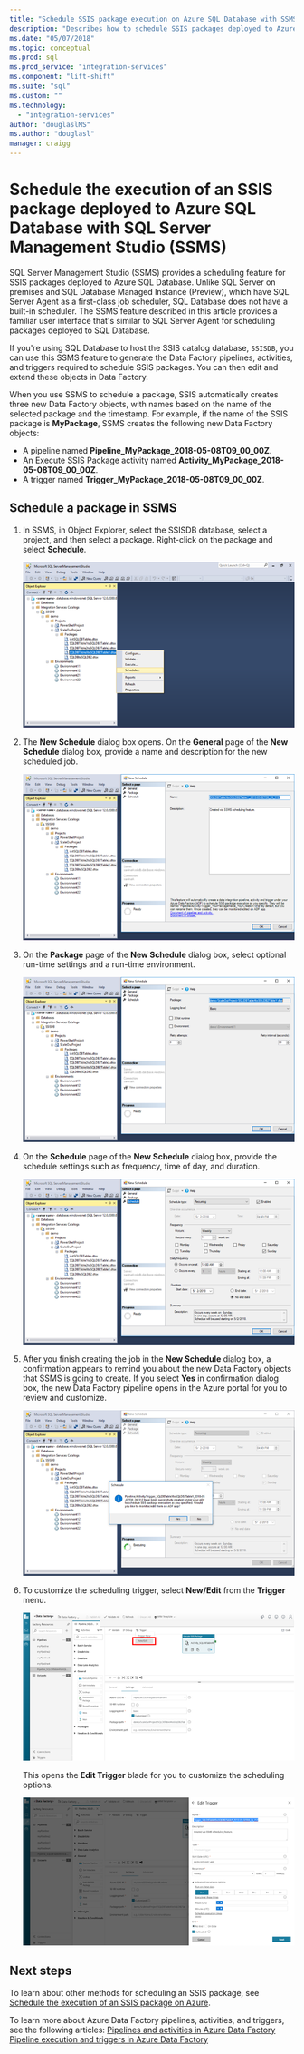 ```yaml
---
title: "Schedule SSIS package execution on Azure SQL Database with SSMS | Microsoft Docs"
description: "Describes how to schedule SSIS packages deployed to Azure SQL Database by using the Schedule command in SQL Server Management Studio (SSMS)."
ms.date: "05/07/2018"
ms.topic: conceptual
ms.prod: sql
ms.prod_service: "integration-services"
ms.component: "lift-shift"
ms.suite: "sql"
ms.custom: ""
ms.technology: 
  - "integration-services"
author: "douglaslMS"
ms.author: "douglasl"
manager: craigg
---
```

# Schedule the execution of an SSIS package deployed to Azure SQL Database with SQL Server Management Studio (SSMS)

SQL Server Management Studio (SSMS) provides a scheduling feature for SSIS packages deployed to Azure SQL Database. Unlike SQL Server on premises and SQL Database Managed Instance (Preview), which have SQL Server Agent as a first-class job scheduler, SQL Database does not have a built-in scheduler. The SSMS feature described in this article provides a familiar user interface that's similar to SQL Server Agent for scheduling packages deployed to SQL Database.

If you're using SQL Database to host the SSIS catalog database, `SSISDB`, you can use this SSMS feature to generate the Data Factory pipelines, activities, and triggers required to schedule SSIS packages. You can then edit and extend these objects in Data Factory.

When you use SSMS to schedule a package, SSIS automatically creates three new Data Factory objects, with names based on the name of the selected package and the timestamp. For example, if the name of the SSIS package is **MyPackage**, SSMS creates the following new Data Factory objects:
-   A pipeline named **Pipeline_MyPackage_2018-05-08T09_00_00Z**.
-   An Execute SSIS Package activity named **Activity_MyPackage_2018-05-08T09_00_00Z**.
-   A trigger named **Trigger_MyPackage_2018-05-08T09_00_00Z**.

## Schedule a package in SSMS

1. In SSMS, in Object Explorer, select the SSISDB database, select a project, and then select a package. Right-click on the package and select **Schedule**.

    ![Select a package to schedule.](media/ssis-azure-schedule-packages-ssms/schedule-ssms-image1-schedule.png)

2. The **New Schedule** dialog box opens. On the **General** page of the **New Schedule** dialog box, provide a name and description for the new scheduled job.

    ![General page of New Schedule dialog box](media/ssis-azure-schedule-packages-ssms/schedule-ssms-image2-new-schedule.png)

3. On the **Package** page of the **New Schedule** dialog box, select optional run-time settings and a run-time environment.

    ![Package page of New Schedule dialog box](media/ssis-azure-schedule-packages-ssms/schedule-ssms-image3-new-schedule2.png)

4. On the **Schedule** page of the **New Schedule** dialog box, provide the schedule settings such as frequency, time of day, and duration.

    ![Schedule page of New Schedule dialog box](media/ssis-azure-schedule-packages-ssms/schedule-ssms-image4-new-schedule3.png)

5. After you finish creating the job in the **New Schedule** dialog box, a confirmation appears to remind you about the new Data Factory objects that SSMS is going to create. If you select **Yes** in confirmation dialog box, the new Data Factory pipeline opens in the Azure portal for you to review and customize.

    ![Confirmation of new schedule](media/ssis-azure-schedule-packages-ssms/schedule-ssms-image5-confirmation.png)

6. To customize the scheduling trigger, select **New/Edit** from the **Trigger** menu.

    ![Optionally edit the new pipeline](media/ssis-azure-schedule-packages-ssms/schedule-ssms-image6-edit.png)

    This opens the **Edit Trigger** blade for you to customize the scheduling options.

    ![Edit Trigger](media/ssis-azure-schedule-packages-ssms/schedule-ssms-image7-edit2.png)

## Next steps

To learn about other methods for scheduling an SSIS package, see [Schedule the execution of an SSIS package on Azure](ssis-azure-schedule-packages.md).

To learn more about Azure Data Factory pipelines, activities, and triggers, see the following articles:
    [Pipelines and activities in Azure Data Factory](/azure/data-factory/concepts-pipelines-activities.md)
    [Pipeline execution and triggers in Azure Data Factory](/azure/data-factory/concepts-pipeline-execution-triggers.md)

